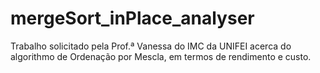# mergeSort_inPlace_analyser
Trabalho solicitado pela Prof.ª Vanessa do IMC da UNIFEI acerca do algorithmo de Ordenação por Mescla, em termos de rendimento e custo.
